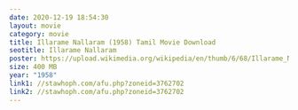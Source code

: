 ```yaml
---
date: 2020-12-19 18:54:30
layout: movie
category: movie
title: Illarame Nallaram (1958) Tamil Movie Download
seotitle: Illarame Nallaram
poster: https://upload.wikimedia.org/wikipedia/en/thumb/6/68/Illarame_Nallaram_poster.jpg/220px-Illarame_Nallaram_poster.jpg
size: 400 MB
year: "1958"
link1: //stawhoph.com/afu.php?zoneid=3762702
link2: //stawhoph.com/afu.php?zoneid=3762702
---
```

